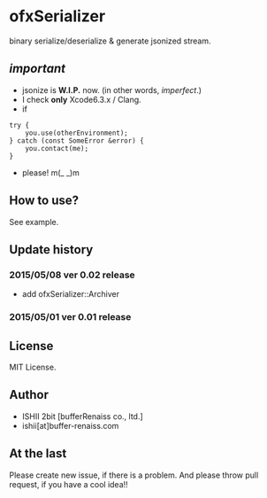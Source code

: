 # ofxSerializer

binary serialize/deserialize & generate jsonized stream.

## *important*

* jsonize is **W.I.P.** now. (in other words, *imperfect*.)
* I check **only** Xcode6.3.x / Clang.
* if

```
try {
	you.use(otherEnvironment);
} catch (const SomeError &error) {
	you.contact(me);
}
```

* please! m(\_ \_)m

## How to use?

See example.

## Update history

### 2015/05/08 ver 0.02 release
* add ofxSerializer::Archiver
 
### 2015/05/01 ver 0.01 release

## License

MIT License.

## Author

* ISHII 2bit [bufferRenaiss co., ltd.]
* ishii[at]buffer-renaiss.com

## At the last

Please create new issue, if there is a problem.
And please throw pull request, if you have a cool idea!!